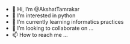 - 👋 Hi, I’m @AkshatTamrakar
- 👀 I’m interested in python
- 🌱 I’m currently learning informatics practices
- 💞️ I’m looking to collaborate on ...
- 📫 How to reach me ...

<!---
AkshatTamrakar/AkshatTamrakar is a ✨ special ✨ repository because its `README.md` (this file) appears on your GitHub profile.
You can click the Preview link to take a look at your changes.
--->
